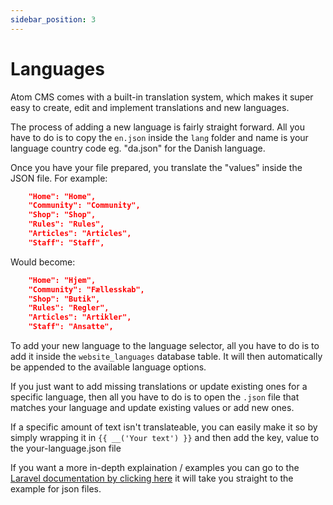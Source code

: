 ```yaml
---
sidebar_position: 3
---
```


# Languages

Atom CMS comes with a built-in translation system, which makes it super easy to create, edit and implement translations and new languages.

The process of adding a new language is fairly straight forward. All you have to do is to copy the ``en.json`` inside the ``lang`` folder and name is your language country code eg. "da.json" for the Danish language.

Once you have your file prepared, you translate the "values" inside the JSON file. For example:

```json title="en.json"
    "Home": "Home",
    "Community": "Community",
    "Shop": "Shop",
    "Rules": "Rules",
    "Articles": "Articles",
    "Staff": "Staff",
```

Would become:
```json title="da.json"
    "Home": "Hjem",
    "Community": "Fællesskab",
    "Shop": "Butik",
    "Rules": "Regler",
    "Articles": "Artikler",
    "Staff": "Ansatte",
```

To add your new language to the language selector, all you have to do is to add it inside the ``website_languages`` database table. It will then automatically be appended to the available language options.

If you just want to add missing translations or update existing ones for a specific language, then all you have to do is to open the `.json` file that matches your language and update existing values or add new ones.

If a specific amount of text isn't translateable, you can easily make it so by simply wrapping it in ``{{ __('Your text') }}`` and then add the key, value to the your-language.json file

If you want a more in-depth explaination / examples you can go to the [Laravel documentation by clicking here](https://laravel.com/docs/9.x/localization#using-translation-strings-as-keys) it will take you straight to the example for json files.